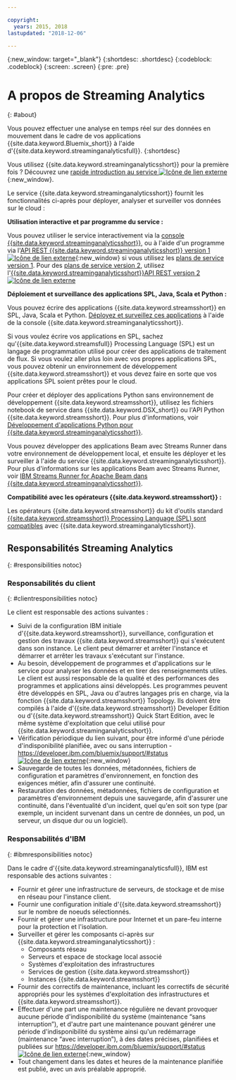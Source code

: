 ```yaml
---

copyright:
  years: 2015, 2018
lastupdated: "2018-12-06"

---
```


<!-- Attribute definitions -->
{:new_window: target="_blank"}
{:shortdesc: .shortdesc}
{:codeblock: .codeblock}
{:screen: .screen}
{:pre: .pre}

# A propos de Streaming Analytics
{: #about}

Vous pouvez effectuer une analyse en temps réel sur des données en mouvement dans le cadre de vos applications {{site.data.keyword.Bluemix_short}} à l'aide d'{{site.data.keyword.streaminganalyticsfull}}.
{:shortdesc}

Vous utilisez {{site.data.keyword.streaminganalyticsshort}} pour la première fois ? Découvrez une [rapide introduction au service ![Icône de lien externe](../../icons/launch-glyph.svg "Icône de lien externe")](https://developer.ibm.com/streamsdev/docs/streaming-analytics-now-available-bluemix-2/){:new_window}.

Le service {{site.data.keyword.streaminganalyticsshort}} fournit les fonctionnalités ci-après pour déployer, analyser et surveiller vos données sur le cloud :

**Utilisation interactive et par programme du service :**

Vous pouvez utiliser le service interactivement via la [console {{site.data.keyword.streaminganalyticsshort}}](/docs/services/StreamingAnalytics/c_streams_console.html), ou à l'aide d'un programme via l'[API REST {{site.data.keyword.streaminganalyticsshort}} version 1 ![Icône de lien externe](../../icons/launch-glyph.svg "Icône de lien externe")](https://{DomainName}/apidocs/streaming-analytics-v1){:new_window} si vous utilisez les [plans de service version 1](/docs/services/StreamingAnalytics/service_plans.html). Pour
des [plans de service version 2](/docs/services/StreamingAnalytics/service_plans.html), utilisez l'[{{site.data.keyword.streaminganalyticsshort}}API REST
version 2 ![Icône de lien externe](../../icons/launch-glyph.svg "Icône de lien externe")](https://{DomainName}/apidocs/streaming-analytics-v2)

**Déploiement et surveillance des applications SPL, Java, Scala et Python :**

Vous pouvez écrire des applications {{site.data.keyword.streamsshort}} en SPL, Java, Scala et Python. [Déployez et surveillez ces applications](/docs/services/StreamingAnalytics/t_deploytocloud.html) à l'aide de la console {{site.data.keyword.streaminganalyticsshort}}.

Si vous voulez écrire vos applications en SPL, sachez qu'{{site.data.keyword.streamsfull}} Processing Language (SPL) est un langage de programmation utilisé pour créer des applications de traitement de flux. Si vous voulez aller plus loin avec vos propres applications SPL, vous pouvez obtenir un environnement de développement {{site.data.keyword.streamsshort}} et vous devez faire en sorte que vos applications SPL soient prêtes pour le cloud.

Pour créer et déployer des applications Python sans environnement de développement {{site.data.keyword.streamsshort}}, utilisez les fichiers notebook de service dans {{site.data.keyword.DSX_short}} ou l'API Python {{site.data.keyword.streamsshort}}. Pour plus d'informations, voir [Développement d'applications Python pour {{site.data.keyword.streaminganalyticsshort}}](/docs/services/StreamingAnalytics/t_develop_apps_python.html).

Vous pouvez développer des applications Beam avec Streams Runner dans votre environnement de développement local, et ensuite les déployer et les surveiller à l'aide du service {{site.data.keyword.streaminganalyticsshort}}. Pour plus d'informations sur les applications Beam avec Streams Runner, voir [IBM Streams Runner for Apache Beam dans {{site.data.keyword.streaminganalyticsshort}}](/docs/services/StreamingAnalytics/gs_beamrunner.html).


**Compatibilité avec les opérateurs {{site.data.keyword.streamsshort}} :**

Les opérateurs {{site.data.keyword.streamsshort}} du kit d'outils standard [{{site.data.keyword.streamsshort}} Processing Language (SPL) sont compatibles](/docs/services/StreamingAnalytics/compatible_toolkits.html) avec {{site.data.keyword.streaminganalyticsshort}}.

## Responsabilités Streaming Analytics
{: #responsibilities notoc}

### Responsabilités du client
{: #clientresponsibilities notoc}

Le client est responsable des actions suivantes :

* Suivi de la configuration IBM initiale d'{{site.data.keyword.streamsshort}}, surveillance, configuration et gestion des travaux {{site.data.keyword.streamsshort}} qui s'exécutent dans son instance. Le client peut démarrer et arrêter l'instance et démarrer et arrêter les travaux s'exécutant sur l'instance.
* Au besoin, développement de programmes et d'applications sur le service pour analyser les données et en tirer des renseignements utiles. Le client est aussi responsable de la qualité et des performances des programmes et applications ainsi développés. Les programmes peuvent être développés en SPL, Java ou d'autres langages pris en charge, via la fonction {{site.data.keyword.streamsshort}} Topology. Ils doivent être compilés à l'aide d'{{site.data.keyword.streamsshort}} Developer Edition ou d'{{site.data.keyword.streamsshort}} Quick Start Edition, avec le même système d'exploitation que celui utilisé pour {{site.data.keyword.streaminganalyticsshort}}.
* Vérification périodique du lien suivant, pour être informé d'une période d'indisponibilité planifiée, avec ou sans interruption - [https://developer.ibm.com/bluemix/support/#status ![Icône de lien externe](../../icons/launch-glyph.svg "Icône de lien externe")](https://developer.ibm.com/bluemix/support/#status){:new_window}  
* Sauvegarde de toutes les données, métadonnées, fichiers de configuration et paramètres d'environnement, en fonction des exigences métier, afin d'assurer une continuité.
* Restauration des données, métadonnées, fichiers de configuration et paramètres d'environnement depuis une sauvegarde, afin d'assurer une continuité, dans l'éventualité d'un incident, quel qu'en soit son type (par exemple, un incident survenant dans un centre de données, un pod, un serveur, un disque dur ou un logiciel).

### Responsabilités d'IBM
{: #ibmresponsibilities notoc}

Dans le cadre d'{{site.data.keyword.streaminganalyticsfull}}, IBM est responsable des actions suivantes :

* Fournir et gérer une infrastructure de serveurs, de stockage et de mise en réseau pour l'instance client.
* Fournir une configuration initiale d'{{site.data.keyword.streamsshort}} sur le nombre de noeuds sélectionnés.
* Fournir et gérer une infrastructure pour Internet et un pare-feu interne pour la protection et l'isolation.
* Surveiller et gérer les composants ci-après sur {{site.data.keyword.streaminganalyticsshort}} :
	* Composants réseau
	* Serveurs et espace de stockage local associé
	* Systèmes d'exploitation des infrastructures
	* Services de gestion {{site.data.keyword.streamsshort}}
	* Instances {{site.data.keyword.streamsshort}}
* Fournir des correctifs de maintenance, incluant les correctifs de sécurité appropriés pour les systèmes d'exploitation des infrastructures et {{site.data.keyword.streamsshort}}.
* Effectuer d'une part une maintenance régulière ne devant provoquer aucune période d'indisponibilité du système (maintenance “sans interruption”), et d'autre part une maintenance pouvant générer une période d'indisponibilité du système ainsi qu'un redémarrage (maintenance “avec interruption”), à des dates précises, planifiées et publiées sur [https://developer.ibm.com/bluemix/support/#status ![Icône de lien externe](../../icons/launch-glyph.svg "Icône de lien externe")](https://developer.ibm.com/bluemix/support/#status){:new_window}
* Tout changement dans les dates et heures de la maintenance planifiée est publié, avec un avis préalable approprié.
